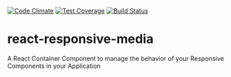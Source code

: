 [![Code Climate](https://codeclimate.com/github/Capturator/react-responsive-media/badges/gpa.svg)](https://codeclimate.com/github/Capturator/react-responsive-media)
[![Test Coverage](https://codeclimate.com/github/Capturator/react-responsive-media/badges/coverage.svg)](https://codeclimate.com/github/Capturator/react-responsive-media)
[![Build Status](https://travis-ci.org/Capturator/react-responsive-media.svg)](https://travis-ci.org/Capturator/react-responsive-media)

# react-responsive-media

A React Container Component to manage the behavior of your Responsive Components in your Application
